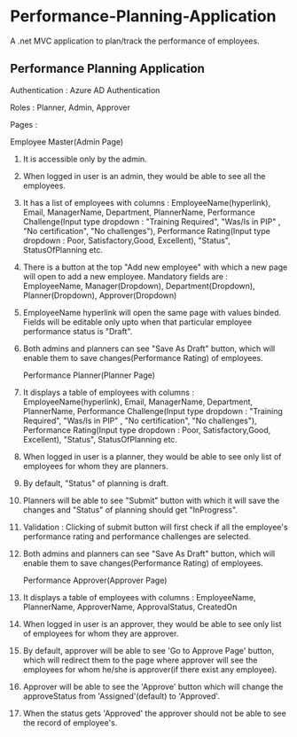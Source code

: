 # Performance-Planning-Application

A .net MVC application to plan/track the performance of employees.


<h2>Performance Planning Application</h2>

Authentication : Azure AD Authentication

Roles : Planner, Admin, Approver

Pages :

 Employee Master(Admin Page)

  1. It is accessible only by the admin.
  2.  When logged in user is an admin, they would be able to see all the employees.
  3. It has a list of employees with columns : EmployeeName(hyperlink), Email, ManagerName, Department, PlannerName, Performance Challenge(Input type dropdown : "Training Required", "Was/Is in PIP" , "No certification", "No challenges"), Performance Rating(Input type dropdown : Poor, Satisfactory,Good, Excellent), 
  "Status", StatusOfPlanning etc.
  4. There is a button at the top "Add new employee" with which a new page will open to add a new employee. Mandatory fields are : EmployeeName, Manager(Dropdown), Department(Dropdown),    Planner(Dropdown), Approver(Dropdown)
  5. EmployeeName hyperlink will open the same page with values binded. Fields will be editable only upto when that particular employee performance status is "Draft".
  6. Both admins and planners can see "Save As Draft" button, which will enable them to save changes(Performance Rating) of employees.



     Performance Planner(Planner Page)

1. It displays a table of employees with columns : EmployeeName(hyperlink), Email, ManagerName, Department, PlannerName, Performance Challenge(Input type dropdown : "Training Required", "Was/Is in PIP" , "No certification", "No challenges"), Performance Rating(Input type dropdown : Poor, Satisfactory,Good, Excellent), 
  "Status", StatusOfPlanning etc.
2. When logged in user is a planner, they would be able to see only list of employees for whom they are planners.
3. By default, "Status" of planning is draft.
4. Planners will be able to see "Submit" button with which it will save the changes and "Status" of planning should get "InProgress".
5. Validation :  Clicking of submit button will first check if all the employee's performance rating and performance challenges are selected.
6. Both admins and planners can see "Save As Draft" button, which will enable them to save changes(Performance Rating) of employees.


      Performance Approver(Approver Page)

  1. It displays a table of employees with columns : EmployeeName, PlannerName, ApproverName, ApprovalStatus, CreatedOn
  2. When logged in user is an approver, they would be able to see only list of employees for whom they are approver.
  3. By default, approver will be able to see 'Go to Approve Page' button, which will redirect them to the page where approver will see the employees for whom he/she is approver(if there exist any employee).
  4. Approver will be able to see the 'Approve' button which will change the approveStatus from 'Assigned'(default) to 'Approved'.
  5. When the status gets 'Approved' the approver should not be able to see the record of employee's. 
